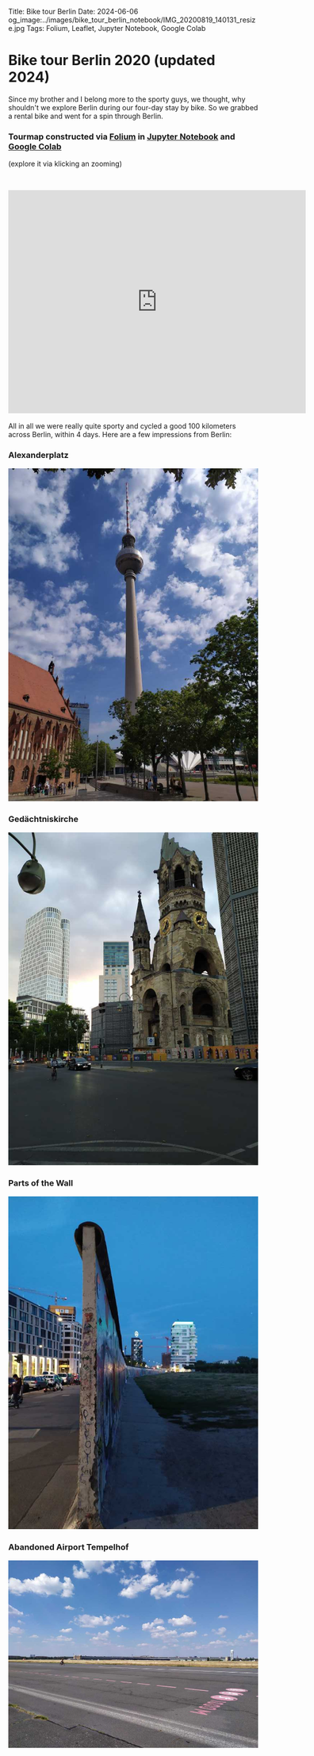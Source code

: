 Title: Bike tour Berlin
Date: 2024-06-06
og_image:../images/bike_tour_berlin_notebook/IMG_20200819_140131_resize.jpg
Tags: Folium, Leaflet, Jupyter Notebook, Google Colab

# Bike tour Berlin 2020 (updated 2024)
Since my brother and I belong more to the sporty guys, we thought, why shouldn't we explore Berlin during our four-day stay by bike.
So we grabbed a rental bike and went for a spin through Berlin.

### Tourmap constructed via [Folium](https://python-visualization.github.io/folium/latest/) in [Jupyter Notebook](https://jupyter.org/) and [Google Colab](https://colab.google/)
(explore it via klicking an zooming)

[comment]: <> (https://stackoverflow.com/questions/44810511/how-to-add-empty-spaces-into-md-markdown-readme-on-github)
</br> 

[comment]: <> (https://stackoverflow.com/questions/35140283/how-to-embed-google-maps-in-github-markdown-files)
<iframe src="https://markusgoller.at/bike_tour_berlin_map.html" width="600" height="450" frameborder="0" style="border:0" allowfullscreen></iframe>

All in all we were really quite sporty and cycled a good 100 kilometers across Berlin, within 4 days. Here are a few impressions from Berlin:

### Alexanderplatz
![Photo](/images/bike_tour_berlin_notebook/IMG_20200815_114145_resize.jpg)

### Gedächtniskirche
![Photo](/images/bike_tour_berlin_notebook/IMG_20200815_200436_1_resize.jpg)

### Parts of the Wall
![Photo](/images/bike_tour_berlin_notebook/IMG_20200819_205230_resize.jpg)

### Abandoned Airport Tempelhof
![Photo](/images/bike_tour_berlin_notebook/IMG_20200817_134433_resize.jpg)
